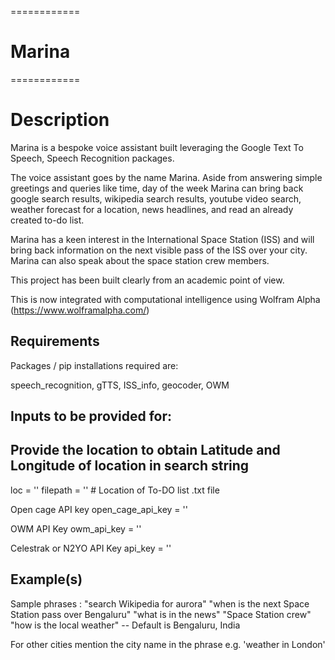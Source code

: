 ============
# Marina
============

Description
===========
Marina is a bespoke voice assistant built leveraging the Google Text To Speech, Speech Recognition packages.

The voice assistant goes by the name Marina. Aside from answering simple greetings and queries like time, day of the week Marina can bring back google search results, wikipedia search results, youtube video search, weather forecast for a location, news headlines, and read an already created to-do list.

Marina has a keen interest in the International Space Station (ISS) and will bring back information on the next visible pass of the ISS over your city. Marina can also speak about the space station crew members.

This project has been built clearly from an academic point of view.

This is now integrated with computational intelligence using Wolfram Alpha (https://www.wolframalpha.com/)

Requirements
------------
Packages / pip installations required are:

speech_recognition, gTTS, ISS_info, geocoder, OWM

Inputs to be provided for:
-----------------------------
## Provide the location to obtain Latitude and Longitude of location in search string
loc = ''
filepath = '' # Location of To-DO list .txt file

Open cage API key
open_cage_api_key = ''

OWM API Key
owm_api_key = ''

Celestrak or N2YO API Key
api_key = ''

Example(s)
------------
Sample phrases :
"search Wikipedia for aurora"
"when is the next Space Station pass over Bengaluru" 
"what is in the news"
"Space Station crew"
"how is the local weather"  -- Default is Bengaluru, India

For other cities mention the city name in the phrase
e.g. 'weather in London'
